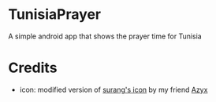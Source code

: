 # TunisiaPrayer

A simple android app that shows the prayer time for Tunisia 

# Credits

 - icon: modified version of [surang's icon](https://www.flaticon.com/free-icon/moon_5899729) by my friend [Azyx](https://www.facebook.com/aziz.karoui.31/)
